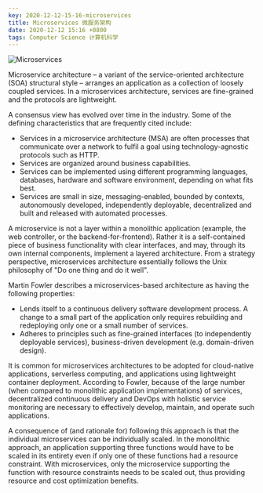 ```yaml
---
key: 2020-12-12-15-16-microservices
title: Microservices 微服务架构
date: 2020-12-12 15:16 +0800
tags: Computer Science 计算机科学
---
```


![Microservices](https://tenetai.com/iclass/m.png)

Microservice architecture – a variant of the service-oriented architecture (SOA) structural style – arranges an application as a collection of loosely coupled services. In a microservices architecture, services are fine-grained and the protocols are lightweight.

A consensus view has evolved over time in the industry. Some of the defining characteristics that are frequently cited include:

- Services in a microservice architecture (MSA) are often processes that communicate over a network to fulfil a goal using technology-agnostic protocols such as HTTP.
- Services are organized around business capabilities.
- Services can be implemented using different programming languages, databases, hardware and software environment, depending on what fits best.
- Services are small in size, messaging-enabled, bounded by contexts, autonomously developed, independently deployable, decentralized and built and released with automated processes.

A microservice is not a layer within a monolithic application (example, the web controller, or the backend-for-frontend). Rather it is a self-contained piece of business functionality with clear interfaces, and may, through its own internal components, implement a layered architecture. From a strategy perspective, microservices architecture essentially follows the Unix philosophy of "Do one thing and do it well".

Martin Fowler describes a microservices-based architecture as having the following properties:

- Lends itself to a continuous delivery software development process. A change to a small part of the application only requires rebuilding and redeploying only one or a small number of services.
- Adheres to principles such as fine-grained interfaces (to independently deployable services), business-driven development (e.g. domain-driven design).

It is common for microservices architectures to be adopted for cloud-native applications, serverless computing, and applications using lightweight container deployment. According to Fowler, because of the large number (when compared to monolithic application implementations) of services, decentralized continuous delivery and DevOps with holistic service monitoring are necessary to effectively develop, maintain, and operate such applications.

A consequence of (and rationale for) following this approach is that the individual microservices can be individually scaled. In the monolithic approach, an application supporting three functions would have to be scaled in its entirety even if only one of these functions had a resource constraint. With microservices, only the microservice supporting the function with resource constraints needs to be scaled out, thus providing resource and cost optimization benefits.

<!--more-->
